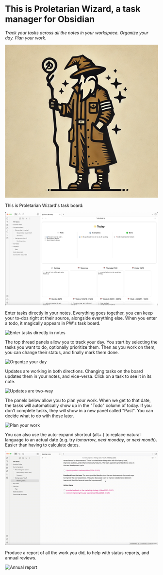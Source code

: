 # This is Proletarian Wizard, a task manager for Obsidian

_Track your tasks across all the notes in your workspace. Organize your day. Plan your work._

![logo](./doc/img/logo.png)

This is Proletarian Wizard's task board:

![Task board](./doc/img/board.jpg)

Enter tasks directly in your notes. Everything goes together, you can keep your to-dos right at their source, alongside everything else. When you enter a todo, it magically appears in PW's task board.

![Enter tasks directly in notes](./doc/img/tasks_in_notes.gif)

The top thread panels allow you to track your day. You start by selecting the tasks you want to do, optionally prioritize them. Then as you work on them, you can change their status, and finally mark them done.

![Organize your day](./doc/img/organize_day.gif)

Updates are working in both directions. Changing tasks on the board updates them in your notes, and vice-versa. Click on a task to see it in its note.

![Updates are two-way](./doc/img/two_way_updates.gif)

The panels below allow you to plan your work. When we get to that date, the tasks will automatically show up in the "Todo" column of today. If you don't complete tasks, they will show in a new panel called "Past". You can decide what to do with these later.

![Plan your work](./doc/img/plan_work.gif)

You can also use the auto-expand shortcut (alt+.) to replace natural language to an actual date (e.g. try _tomorrow_, _next monday_, or _next month_). Easier than having to calculate dates.

![Auto-expand due days](./doc/img/expand_due_date.gif)

Produce a report of all the work you did, to help with status reports, and annual reviews.

![Annual report](./doc/img/report.gif)
